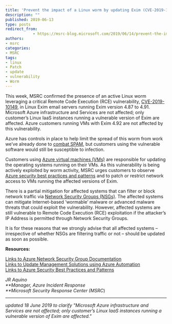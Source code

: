 ```yaml
---
title: 'Prevent the impact of a Linux worm by updating Exim (CVE-2019-10149)'
description: ""
published: 2019-06-13
type: posts
redirect_from:
            - https://msrc-blog.microsoft.com/2019/06/14/prevent-the-impact-of-a-linux-worm-by-updating-exim-cve-2019-10149/
authors:
- msrc
categories:
- MSRC
tags:
- linux
- Patch
- update
- vulnerability
- Worm
---
```

This week, MSRC confirmed the presence of an active Linux worm leveraging a critical Remote Code Execution (RCE) vulnerability, [CVE-2019-10149](https://www.exim.org/static/doc/security/CVE-2019-10149.txt), in Linux Exim email servers running Exim version 4.87 to 4.91. Microsoft Azure infrastructure and Services are not affected; only customer’s Linux IaaS instances running a vulnerable version of Exim are affected. Azure customers running VMs with Exim 4.92 are not affected by this vulnerability.

Azure has controls in place to help limit the spread of this worm from work we’ve already done to [combat SPAM](https://blogs.msdn.microsoft.com/mast/2017/11/15/enhanced-azure-security-for-sending-emails-november-2017-update/), but customers using the vulnerable software would still be susceptible to infection.

Customers using [Azure virtual machines (VMs)](https://azure.microsoft.com/services/virtual-machines/) are responsible for updating the operating systems running on their VMs. As this vulnerability is being actively exploited by worm activity, MSRC urges customers to observe [Azure security best practices and patterns](https://docs.microsoft.com/en-us/azure/security/security-best-practices-and-patterns) and to patch or restrict network access to VMs running the affected versions of Exim.

There is a partial mitigation for affected systems that can filter or block network traffic via [Network Security Groups (NSGs)](https://docs.microsoft.com/en-us/azure/virtual-network/security-overview). The affected systems can mitigate Internet-based ‘wormable’ malware or advanced malware threats that could exploit the vulnerability. However, affected systems are still vulnerable to Remote Code Execution (RCE) exploitation if the attacker’s IP Address is permitted through Network Security Groups.

It is for these reasons that we strongly advise that all affected systems – irrespective of whether NSGs are filtering traffic or not – should be updated as soon as possible.

**Resources:**

[Links to Azure Network Security Group Documentation](https://docs.microsoft.com/en-us/azure/virtual-network/security-overview)  
[Links to Update Management Solutions using Azure Automation](https://docs.microsoft.com/en-us/azure/automation/automation-update-management)  
[Links to Azure Security Best Practices and Patterns](https://docs.microsoft.com/en-us/azure/security/security-best-practices-and-patterns)

_JR Aquino  
**Manager, Azure Incident Response  
**Microsoft Security Response Center (MSRC_)

---

_updated 18 June 2019 to clarify "Microsoft Azure infrastructure and Services are not affected; only customer’s Linux IaaS instances running a vulnerable version of Exim are affected."_
